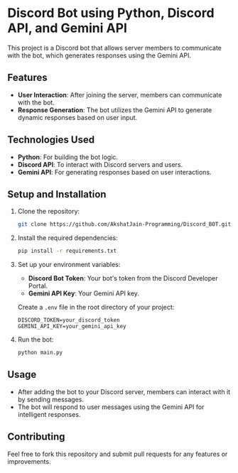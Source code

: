 # Discord Bot using Python, Discord API, and Gemini API

This project is a Discord bot that allows server members to communicate with the bot, which generates responses using the Gemini API.

## Features

- **User Interaction**: After joining the server, members can communicate with the bot.
- **Response Generation**: The bot utilizes the Gemini API to generate dynamic responses based on user input.
  
## Technologies Used

- **Python**: For building the bot logic.
- **Discord API**: To interact with Discord servers and users.
- **Gemini API**: For generating responses based on user interactions.

## Setup and Installation

1. Clone the repository:
    ```bash
    git clone https://github.com/AkshatJain-Programming/Discord_BOT.git
    ```

2. Install the required dependencies:
    ```bash
    pip install -r requirements.txt
    ```

3. Set up your environment variables:
    - **Discord Bot Token**: Your bot's token from the Discord Developer Portal.
    - **Gemini API Key**: Your Gemini API key.

    Create a `.env` file in the root directory of your project:
    ```plaintext
    DISCORD_TOKEN=your_discord_token
    GEMINI_API_KEY=your_gemini_api_key
    ```

4. Run the bot:
    ```bash
    python main.py
    ```

## Usage

- After adding the bot to your Discord server, members can interact with it by sending messages.
- The bot will respond to user messages using the Gemini API for intelligent responses.

## Contributing

Feel free to fork this repository and submit pull requests for any features or improvements.


